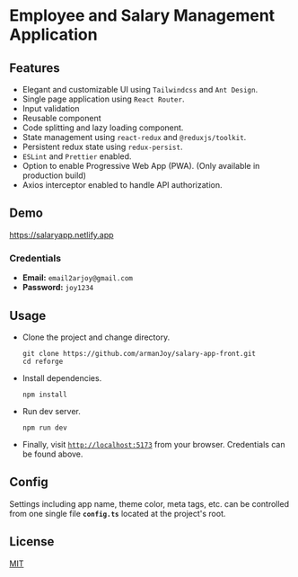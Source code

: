 
<h1>Employee and Salary Management Application</h1>


## Features

- Elegant and customizable UI using `Tailwindcss` and `Ant Design`.
- Single page application using `React Router`.
- Input validation
- Reusable component
- Code splitting and lazy loading component.
- State management using `react-redux` and `@reduxjs/toolkit`.
- Persistent redux state using `redux-persist`.
- `ESLint` and `Prettier` enabled.
- Option to enable Progressive Web App (PWA). (Only available in production build)
- Axios interceptor enabled to handle API authorization.


## Demo

https://salaryapp.netlify.app

### Credentials

- **Email:** `email2arjoy@gmail.com`
- **Password:** `joy1234`

## Usage

- Clone the project and change directory.

  ```shell
  git clone https://github.com/armanJoy/salary-app-front.git
  cd reforge
  ```

- Install dependencies.

  ```shell
  npm install
  ```

- Run dev server.

  ```shell
  npm run dev
  ```

- Finally, visit [`http://localhost:5173`](http://localhost:5173) from your browser. Credentials can be found above.

## Config

Settings including app name, theme color, meta tags, etc. can be controlled from one single file **`config.ts`** located at the project's root.

## License

[MIT](https://github.com/armanJoy/salary-app-front/tree/master/LICENSE)
